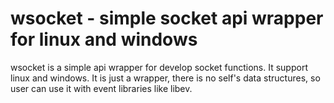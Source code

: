 wsocket - simple socket api wrapper for linux and windows
=========================================================

wsocket is a simple api wrapper for develop socket functions. It support linux and windows. It is just a wrapper, there is no self's data structures, so user can use it with event libraries like libev.


